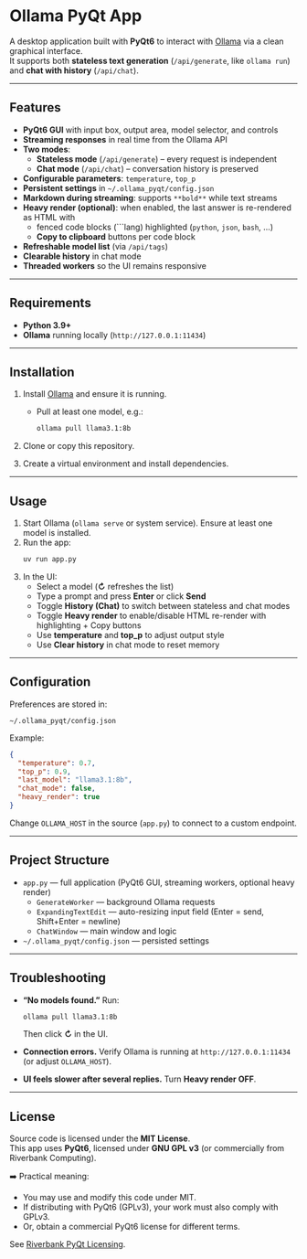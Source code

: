 # Ollama PyQt App

A desktop application built with **PyQt6** to interact with [Ollama](https://ollama.ai/) via a clean graphical interface.  
It supports both **stateless text generation** (`/api/generate`, like `ollama run`) and **chat with history** (`/api/chat`).

---

## Features

- **PyQt6 GUI** with input box, output area, model selector, and controls
- **Streaming responses** in real time from the Ollama API
- **Two modes**:
  - **Stateless mode** (`/api/generate`) – every request is independent
  - **Chat mode** (`/api/chat`) – conversation history is preserved
- **Configurable parameters**: `temperature`, `top_p`
- **Persistent settings** in `~/.ollama_pyqt/config.json`
- **Markdown during streaming**: supports `**bold**` while text streams
- **Heavy render (optional)**: when enabled, the last answer is re-rendered as HTML with
  - fenced code blocks (```lang) highlighted (`python`, `json`, `bash`, …)
  - **Copy to clipboard** buttons per code block
- **Refreshable model list** (via `/api/tags`)
- **Clearable history** in chat mode
- **Threaded workers** so the UI remains responsive

---

## Requirements

- **Python 3.9+**
- **Ollama** running locally (`http://127.0.0.1:11434`)

---

## Installation

1. Install [Ollama](https://ollama.ai) and ensure it is running.
   - Pull at least one model, e.g.:
     ```bash
     ollama pull llama3.1:8b
     ```

2. Clone or copy this repository.

3. Create a virtual environment and install dependencies.


---

## Usage

1. Start Ollama (`ollama serve` or system service). Ensure at least one model is installed.
2. Run the app:
   ```bash
   uv run app.py
   ```
3. In the UI:
   - Select a model (**↻** refreshes the list)
   - Type a prompt and press **Enter** or click **Send**
   - Toggle **History (Chat)** to switch between stateless and chat modes
   - Toggle **Heavy render** to enable/disable HTML re-render with highlighting + Copy buttons
   - Use **temperature** and **top_p** to adjust output style
   - Use **Clear history** in chat mode to reset memory

---

## Configuration

Preferences are stored in:

```
~/.ollama_pyqt/config.json
```

Example:
```json
{
  "temperature": 0.7,
  "top_p": 0.9,
  "last_model": "llama3.1:8b",
  "chat_mode": false,
  "heavy_render": true
}
```

Change `OLLAMA_HOST` in the source (`app.py`) to connect to a custom endpoint.

---

## Project Structure

- `app.py` — full application (PyQt6 GUI, streaming workers, optional heavy render)
  - `GenerateWorker` — background Ollama requests
  - `ExpandingTextEdit` — auto-resizing input field (Enter = send, Shift+Enter = newline)
  - `ChatWindow` — main window and logic
- `~/.ollama_pyqt/config.json` — persisted settings

---

## Troubleshooting

- **“No models found.”** Run:
  ```bash
  ollama pull llama3.1:8b
  ```
  Then click **↻** in the UI.

- **Connection errors.** Verify Ollama is running at `http://127.0.0.1:11434` (or adjust `OLLAMA_HOST`).

- **UI feels slower after several replies.** Turn **Heavy render OFF**.


---

## License

Source code is licensed under the **MIT License**.  
This app uses **PyQt6**, licensed under **GNU GPL v3** (or commercially from Riverbank Computing).  

➡️ Practical meaning:  
- You may use and modify this code under MIT.  
- If distributing with PyQt6 (GPLv3), your work must also comply with GPLv3.  
- Or, obtain a commercial PyQt6 license for different terms.  

See [Riverbank PyQt Licensing](https://www.riverbankcomputing.com/commercial/pyqt).

